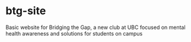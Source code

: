 # btg-site
Basic website for Bridging the Gap, a new club at UBC focused on mental health awareness and solutions for students on campus
